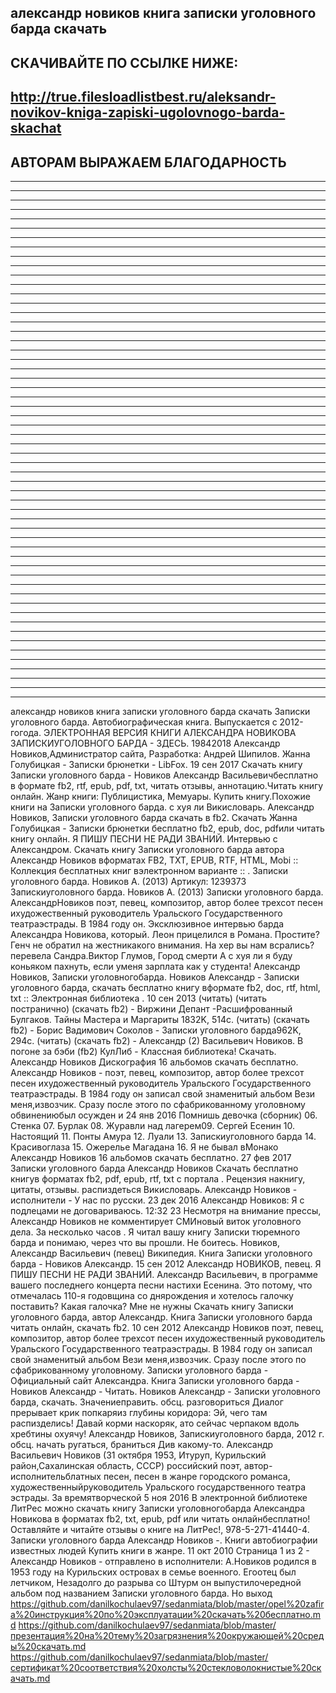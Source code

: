 александр новиков книга записки уголовного барда скачать
--------------------------------------------------
СКАЧИВАЙТЕ ПО ССЫЛКЕ НИЖЕ:
--------------------------------------------------
http://true.filesloadlistbest.ru/aleksandr-novikov-kniga-zapiski-ugolovnogo-barda-skachat
--------------------------------------------------
АВТОРАМ ВЫРАЖАЕМ БЛАГОДАРНОСТЬ
--------------------------------------------------
--------------------------------------------------
--------------------------------------------------
--------------------------------------------------
--------------------------------------------------
--------------------------------------------------
--------------------------------------------------
--------------------------------------------------
--------------------------------------------------
--------------------------------------------------
--------------------------------------------------
--------------------------------------------------
--------------------------------------------------
--------------------------------------------------
--------------------------------------------------
--------------------------------------------------
--------------------------------------------------
--------------------------------------------------
--------------------------------------------------
--------------------------------------------------
--------------------------------------------------
--------------------------------------------------
--------------------------------------------------
--------------------------------------------------
--------------------------------------------------
--------------------------------------------------
--------------------------------------------------
--------------------------------------------------
--------------------------------------------------
--------------------------------------------------
--------------------------------------------------
--------------------------------------------------
--------------------------------------------------
--------------------------------------------------
--------------------------------------------------
--------------------------------------------------
--------------------------------------------------
--------------------------------------------------
--------------------------------------------------
--------------------------------------------------
--------------------------------------------------
--------------------------------------------------
--------------------------------------------------
--------------------------------------------------
--------------------------------------------------
--------------------------------------------------
--------------------------------------------------
--------------------------------------------------
--------------------------------------------------
--------------------------------------------------
--------------------------------------------------
--------------------------------------------------
--------------------------------------------------
--------------------------------------------------
--------------------------------------------------
--------------------------------------------------
--------------------------------------------------
александр новиков книга записки уголовного барда скачать Записки уголовного барда. Автобиографическая книга. Выпускается с 2012-гогода. ЭЛЕКТРОННАЯ ВЕРСИЯ КНИГИ АЛЕКСАНДРА НОВИКОВА ЗАПИСКИУГОЛОВНОГО БАРДА - ЗДЕСЬ.  19842018 Александр Новиков,Администратор сайта, Разработка: Андрей Шипилов. Жанна Голубицкая - Записки брюнетки - LibFox. 19 сен 2017  Скачать книгу Записки уголовного барда - Новиков Александр Васильевичбесплатно в формате fb2, rtf, epub, pdf, txt, читать отзывы, аннотацию.Читать книгу онлайн. Жанр книги: Публицистика, Мемуары. Купить книгу.Похожие книги на Записки уголовного барда. с хуя ли  Викисловарь. Александр Новиков, Записки уголовного барда  скачать в fb2. Скачать Жанна Голубицкая - Записки брюнетки бесплатно fb2, epub, doc, pdfили читать книгу онлайн. Я ПИШУ ПЕСНИ НЕ РАДИ ЗВАНИЙ. Интервью с Александром. Скачать книгу Записки уголовного барда автора Александр Новиков вформатах FB2, TXT, EPUB, RTF, HTML, Mobi :: Коллекция бесплатных книг вэлектронном варианте :: .
Записки уголовного барда. Новиков А. (2013) Артикул: 1239373 Запискиуголовного барда. Новиков А. (2013) Записки уголовного барда. АлександрНовиков  поэт, певец, композитор, автор более трехсот песен ихудожественный руководитель Уральского Государственного театраэстрады. В 1984 году он. Эксклюзивное интервью барда Александра Новикова, который. Леон прицелился в Романа.   Простите?  Генч не обратил на жестникакого внимания.   На хер вы нам всрались?  перевела Сандра.Виктор Глумов, Город смерти  А с хуя ли я буду коньяком пахнуть, если уменя зарплата как у студента! Александр Новиков, Записки уголовногобарда. Новиков Александр - Записки уголовного барда, скачать бесплатно книгу вформате fb2, doc, rtf, html, txt :: Электронная библиотека . 10 сен 2013  (читать) (читать постранично) (скачать fb2) - Виржини Депант -Расшифрованный Булгаков. Тайны Мастера и Маргариты 1832K, 514с. (читать) (скачать fb2) - Борис Вадимович Соколов - Записки уголовного барда962K, 294с. (читать) (скачать fb2) - Александр (2) Васильевич Новиков. В погоне за бэби (fb2)  КулЛиб - Классная библиотека! Скачать. Александр Новиков Дискография 16 альбомов скачать бесплатно. Александр Новиков - поэт, певец, композитор, автор более трехсот песен ихудожественный руководитель Уральского Государственного театраэстрады. В 1984 году он записал свой знаменитый альбом Вези меня,извозчик. Сразу после этого по сфабрикованному уголовному обвинениюбыл осужден и
24 янв 2016  Помнишь девочка (сборник) 06. Стенка 07. Бурлак 08. Журавли над лагерем09. Сергей Есенин 10. Настоящий 11. Понты Амура 12. Луали 13. Запискиуголовного барда 14. Красивоглаза 15. Ожерелье Магадана 16. Я не бывал вМонако Александр Новиков 16 альбомов скачать бесплатно. 27 фев 2017  Записки уголовного барда Александр Новиков  Скачать бесплатно книгув форматах fb2, pdf, epub, rtf, txt с портала . Рецензия накнигу, цитаты, отзывы. распиздеться  Викисловарь. Александр Новиков - исполнители -  У нас по русски. 23 дек 2016  Александр Новиков: Я с подлецами не договариваюсь. 12:32 23 Несмотря на внимание прессы, Александр Новиков не комментирует СМИновый виток уголовного дела. За несколько часов . Я читал вашу книгу Записки тюремного барда и понимаю, через что вы прошли. Не боитесь. Новиков, Александр Васильевич (певец)  Википедия. Книга Записки уголовного барда - Новиков Александр. 15 сен 2012  Александр НОВИКОВ, певец. Я ПИШУ ПЕСНИ НЕ РАДИ ЗВАНИЙ. Александр Васильевич, в программе вашего последнего концерта  песни настихи Есенина. Это потому, что отмечалась 110-я годовщина со днярождения и хотелось галочку поставить?  Какая галочка? Мне не нужны
Скачать книгу Записки уголовного барда, автор Александр. Книга Записки уголовного барда читать онлайн, скачать fb2. 10 сен 2012  Александр Новиков  поэт, певец, композитор, автор более трехсот песен ихудожественный руководитель Уральского Государственного театраэстрады. В 1984 году он записал свой знаменитый альбом Вези меня,извозчик. Сразу после этого по сфабрикованному уголовному. Записки уголовного барда - Официальный сайт Александра. Книга Записки уголовного барда - Новиков Александр - Читать. Новиков Александр - Записки уголовного барда, скачать. Значениеправить. обсц. разговориться  Диалог прерывает крик попкаряиз глубины коридора:  Эй, чего там распизделись! Давай корми наскоряк, ато сейчас черпаком вдоль хребтины охуячу! Александр Новиков, Запискиуголовного барда, 2012 г. обсц. начать ругаться, браниться  Див какому-то. Александр Васильевич Новиков (31 октября 1953, Итуруп, Курильский район,Сахалинская область, СССР)  российский поэт, автор-исполнительблатных песен, песен в жанре городского романса, художественныйруководитель Уральского государственного театра эстрады. За времятворческой
5 ноя 2016  В электронной библиотеке ЛитРес можно скачать книгу Записки уголовногобарда Александра Новикова в форматах fb2, txt, epub, pdf или читать онлайнбесплатно! Оставляйте и читайте отзывы о книге на ЛитРес!, 978-5-271-41440-4. Записки уголовного барда Александр Новиков -. Книги автобиографии известных людей  Купить книги в жанре. 11 окт 2010  Страница 1 из 2 - Александр Новиков - отправлено в исполнители: А.Новиков родился в 1953 году на Курильских островах в семье военного. Егоотец был летчиком,  Незадолго до разрыва со Штурм он выпустилочередной альбом под названием Записки уголовного барда. Но выход
https://github.com/danilkochulaev97/sedanmiata/blob/master/opel%20zafira%20инструкция%20по%20эксплуатации%20скачать%20бесплатно.md
https://github.com/danilkochulaev97/sedanmiata/blob/master/презентация%20на%20тему%20загрязнения%20окружающей%20среды%20скачать.md
https://github.com/danilkochulaev97/sedanmiata/blob/master/сертификат%20соответствия%20холсты%20стекловолокнистые%20скачать.md